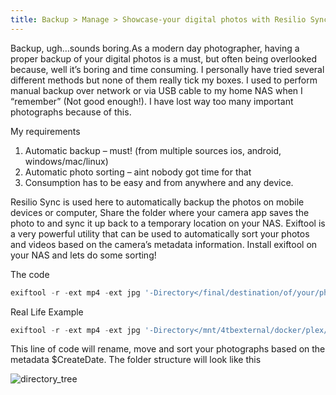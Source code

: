 ```yaml
---
title: Backup > Manage > Showcase-your digital photos with Resilio Sync > Exiftool > and Plex
---
```



Backup, ugh…sounds boring.As a modern day photographer, having a proper backup of your digital photos is a must, but often being overlooked because, well it’s boring and time consuming.
I personally have tried several different methods but none of them really tick my boxes. I used to perform manual backup over network or via USB cable to my home NAS when I “remember” (Not good enough!). I have lost way too many important photographs because of this.

My requirements
1. Automatic backup – must! (from multiple sources ios, android, windows/mac/linux)
1. Automatic photo sorting – aint nobody got time for that
1. Consumption has to be easy and from anywhere and any device.

Resilio Sync is used here to automatically backup the photos on mobile devices or computer, Share the folder where your camera app saves the photo to and sync it up back to a temporary location on your NAS.
Exiftool is a very powerful utility that can be used to automatically sort your photos and videos based on the camera’s metadata information. Install exiftool on your NAS and lets do some sorting!

The code
```powershell
exiftool -r -ext mp4 -ext jpg '-Directory</final/destination/of/your/photos/$CreateDate' -d "%Y/%B" /location/of/your/temp/folder
````

Real Life Example
```powershell
exiftool -r -ext mp4 -ext jpg '-Directory</mnt/4tbexternal/docker/plex/plexmedia/photos/Fahdy Android/$CreateDate' -d "%Y/%B" /mnt/4tbexternal/docker/plex/plexmedia/photos/Fahdy\ Temp/
````

This line of code will rename, move and sort your photographs based on the metadata $CreateDate. The folder structure will look like this

![directory_tree](/assets/images/photodirectorytree.png)
